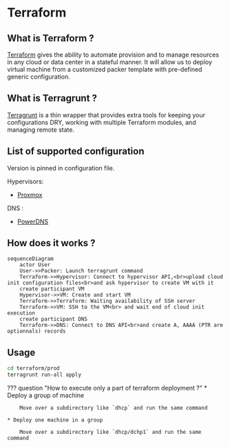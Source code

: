 # Terraform

## What is Terraform ?

[Terraform](https://www.terraform.io/) gives the ability to automate provision and to manage resources in any cloud or data center in a stateful manner. It will allow us to deploy virtual machine from a customized packer template with pre-defined generic configuration.

## What is Terragrunt ?

[Terragrunt](https://terragrunt.gruntwork.io/) is a thin wrapper that provides extra tools for keeping your configurations DRY, working with multiple Terraform modules, and managing remote state.

## List of supported configuration

Version is pinned in configuration file.

Hypervisors:

* [Proxmox](https://www.proxmox.com/en/)

DNS :

* [PowerDNS](https://www.powerdns.com/)

## How does it works ?

```mermaid
sequenceDiagram
    actor User
    User->>Packer: Launch terragrunt command
    Terraform->>Hypervisor: Connect to hypervisor API,<br>upload cloud init configuration files<br>and ask hypervisor to create VM with it
    create participant VM
    Hypervisor->>VM: Create and start VM
    Terraform->>Terraform: Waiting availability of SSH server
    Terraform->>VM: SSH to the VM<br> and wait end of cloud init execution
    create participant DNS
    Terraform->>DNS: Connect to DNS API<br>and create A, AAAA (PTR are optionnals) records
```

## Usage

```sh
cd terraform/prod
terragrunt run-all apply
```

??? question "How to execute only a part of terraform deployment ?"
    * Deploy a group of machine

        Move over a subdirectory like `dhcp` and run the same command

    * Deploy one machine in a group

        Move over a subdirectory like `dhcp/dchp1` and run the same command
